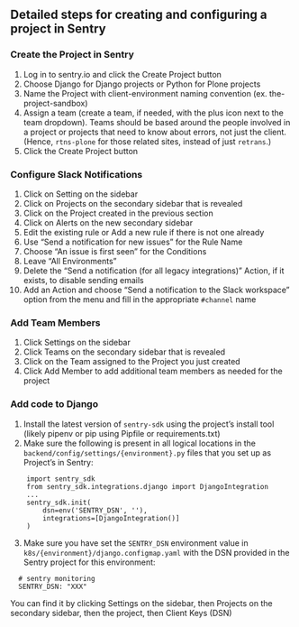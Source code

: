 ## Detailed steps for creating and configuring a project in Sentry

### Create the Project in Sentry

1. Log in to sentry.io and click the Create Project button
2. Choose Django for Django projects or Python for Plone projects
3. Name the Project with client-environment naming convention (ex. the-project-sandbox)
4. Assign a team (create a team, if needed, with the plus icon next to the team dropdown). Teams should be based around the people involved in a project or projects that need to know about errors, not just the client. (Hence, `rtns-plone` for those related sites, instead of just `retrans`.)
5. Click the Create Project button

### Configure Slack Notifications

1. Click on Setting on the sidebar
2. Click on Projects on the secondary sidebar that is revealed
3. Click on the Project created in the previous section
4. Click on Alerts on the new secondary sidebar
6. Edit the existing rule or Add a new rule if there is not one already
7. Use “Send a notification for new issues” for the Rule Name
8. Choose “An issue is first seen” for the Conditions
9. Leave “All Environments”
10. Delete the “Send a notification (for all legacy integrations)” Action, if it exists, to disable sending emails
11. Add an Action and choose “Send a notification to the Slack workspace” option from the menu and fill in the appropriate `#channel` name

### Add Team Members
1. Click Settings on the sidebar
2. Click Teams on the secondary sidebar that is revealed
3. Click on the Team assigned to the Project you just created
4. Click Add Member to add additional team members as needed for the project

### Add code to Django

1. Install the latest version of `sentry-sdk` using the project’s install tool (likely pipenv or pip using Pipfile or requirements.txt)
2. Make sure the following is present in all logical locations in the `backend/config/settings/{environment}.py` files that you set up as Project’s in Sentry:
```
    import sentry_sdk
    from sentry_sdk.integrations.django import DjangoIntegration
    ...
    sentry_sdk.init(
        dsn=env('SENTRY_DSN', ''),
        integrations=[DjangoIntegration()]
    )
```
3. Make sure you have set the `SENTRY_DSN` environment value in `k8s/{environment}/django.configmap.yaml` with the DSN provided in the Sentry project for this environment:
```
  # sentry monitoring
  SENTRY_DSN: "XXX"
```

You can find it by clicking Settings on the sidebar, then Projects on the secondary sidebar, then the project, then Client Keys (DSN)
